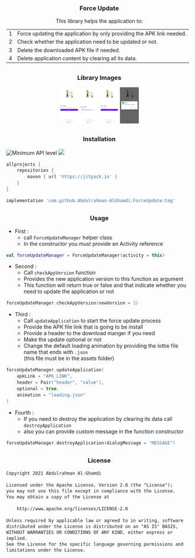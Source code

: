 <h3 align="center">Force Update</h3>

<p align="center">This library helps the application to:</p>

<table align="center">
    <tr><td align="center">1</td><td>Force updating the application by only providing the APK link needed.</td></tr>
    <tr><td align="center">2</td><td>Check whether the application need to be updated or not.</td></tr>
    <tr><td align="center">3</td><td>Delete the downloaded APK file if needed.</td></tr>
    <tr><td align="center">4</td><td>Delete application content by clearing all its data.</td></tr>
</table>

##

<h3 align="center">Library Images</h3>

<div align="center" >
    <img src="./appAssets/screenshots/1.png" width="10%">
    <img src="./appAssets/screenshots/2.png" width="10%">
    <img src="./appAssets/screenshots/3.png" width="10%">
    <img src="./appAssets/screenshots/4.png" width="10%">
</div>

##

<h3 align="center">Installation</h3>

![Minimum API level](https://img.shields.io/badge/API-23+-yellow)
[![](https://jitpack.io/v/Abdulrahman-AlGhamdi/ForceUpdate.svg)](https://jitpack.io/#Abdulrahman-AlGhamdi/ForceUpdate)

```groovy
allprojects {
    repositories {
        maven { url 'https://jitpack.io' }
    }
}
```

```groovy
implementation 'com.github.Abdulrahman-AlGhamdi:ForceUpdate:tag'
```

##

<h3 align="center">Usage</h3>

* First : 
    * call `ForceUpdateManager` helper class
    * In the constructor you must provide an Activity reference

```kotlin
val forceUpdateManager = ForceUpdateManager(activity = this)
```

* Second : 
    * Call `checkAppVersion` function
    * Provides the new application version to this function as argument 
    * This function will return true or false and that indicate whether you need to update the application or not

```kotlin
forceUpdateManager.checkAppVersion(newVersion = 2)
```

* Third : 
    * Call `updateApplication` to start the force update process
    * Provide the APK file link that is going to be install
    * Provide a header to the download manger if you need
    * Make the update optional or not
    * Change the default loading animation by providing the lottie file name that ends with `.json` <br> (this file must be in the assets folder)

```kotlin
forceUpdateManager.updateApplication(
    apkLink = "APK_LINK",
    header = Pair("header", "value"),
    optional = true,
    animation = "loading.json"
)
```

* Fourth :
    * If you need to destroy the application by clearing its data call `destroyApplication`
    * also you can provide custom message in the function constructor

```kotlin
forceUpdateManager.destroyApplication(dialogMessage = "MESSAGE")
```

##

<h3 align="center">License</h3>

```
Copyright 2021 Abdulrahman Al-Ghamdi

Licensed under the Apache License, Version 2.0 (the "License");
you may not use this file except in compliance with the License.
You may obtain a copy of the License at

    http://www.apache.org/licenses/LICENSE-2.0

Unless required by applicable law or agreed to in writing, software
distributed under the License is distributed on an "AS IS" BASIS,
WITHOUT WARRANTIES OR CONDITIONS OF ANY KIND, either express or implied.
See the License for the specific language governing permissions and
limitations under the License.
```
